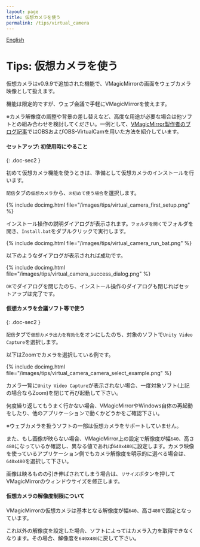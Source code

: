 ```yaml
---
layout: page
title: 仮想カメラを使う
permalink: /tips/virtual_camera
---
```


[English](../en/tips/virtual_camera)

# Tips: 仮想カメラを使う

仮想カメラはv0.9.9で追加された機能で、VMagicMirrorの画面をウェブカメラ映像として扱えます。

機能は限定的ですが、ウェブ会議で手軽にVMagicMirrorを使えます。

※カメラ解像度の調整や背景の差し替えなど、高度な用途が必要な場合は他ソフトとの組み合わせを検討してください。一例として、[VMagicMirror製作者のブログ記事](https://www.baku-dreameater.net/entry/2020/02/22/165157)ではOBSおよびOBS-VirtualCamを用いた方法を紹介しています。


#### セットアップ: 初使用時にやること
{: .doc-sec2 }

初めて仮想カメラ機能を使うときは、準備として仮想カメラのインストールを行います。

`配信`タブの`仮想カメラ`から、`※初めて使う場合`を選択します。

{% include docimg.html file="/images/tips/virtual_camera_first_setup.png" %}

インストール操作の説明ダイアログが表示されます。`フォルダを開く`でフォルダを開き、`Install.bat`をダブルクリックで実行します。

{% include docimg.html file="/images/tips/virtual_camera_run_bat.png" %}

以下のようなダイアログが表示されれば成功です。

{% include docimg.html file="/images/tips/virtual_camera_success_dialog.png" %}

`OK`でダイアログを閉じたのち、インストール操作のダイアログも閉じればセットアップは完了です。


#### 仮想カメラを会議ソフト等で使う
{: .doc-sec2 }

`配信`タブで`仮想カメラ出力を有効化`をオンにしたのち、対象のソフトで`Unity Video Capture`を選択します。

以下はZoomでカメラを選択している例です。

{% include docimg.html file="/images/tips/virtual_camera_camera_select_example.png" %}

カメラ一覧に`Unity Video Capture`が表示されない場合、一度対象ソフト(上記の場合ならZoom)を閉じて再び起動して下さい。

何度繰り返してもうまく行かない場合、VMagicMirrorやWindows自体の再起動をしたり、他のアプリケーションで動くかどうかをご確認下さい。

※ウェブカメラを扱うソフトの一部は仮想カメラをサポートしていません。

また、もし画像が映らない場合、VMagicMirror上の設定で解像度が幅`640`、高さ`480`になっているか確認し、異なる値であれば`640x480`に設定します。カメラ映像を使っているアプリケーション側でもカメラ解像度を明示的に選べる場合は、`640x480`を選択して下さい。

画像は映るものの引き伸ばされてしまう場合は、`リサイズ`ボタンを押してVMagicMirrorのウィンドウサイズを修正します。


#### 仮想カメラの解像度制限について

VMagicMirrorの仮想カメラは基本となる解像度が幅`640`、高さ`480`で固定となっています。

これ以外の解像度を設定した場合、ソフトによってはカメラ入力を取得できなくなります。その場合、解像度を`640`x`480`に戻して下さい。


